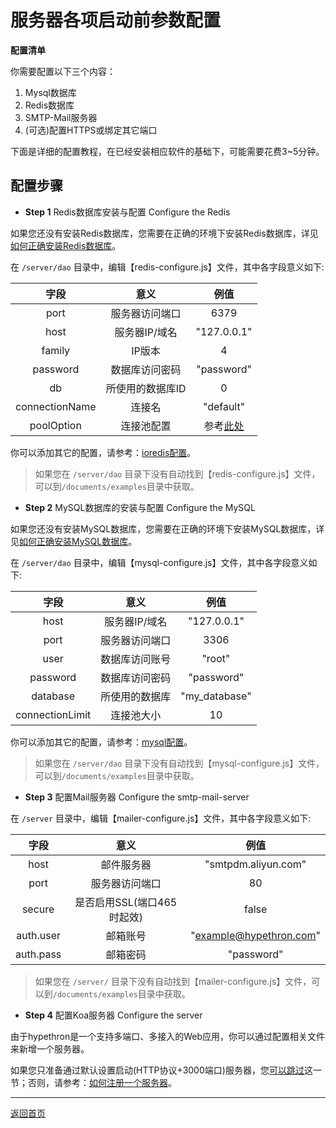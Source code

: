 # 服务器各项启动前参数配置

**配置清单**

你需要配置以下三个内容：

1. Mysql数据库
2. Redis数据库
3. SMTP-Mail服务器
4. (可选)配置HTTPS或绑定其它端口

下面是详细的配置教程，在已经安装相应软件的基础下，可能需要花费3~5分钟。

## 配置步骤

- **Step 1** Redis数据库安装与配置 Configure the Redis

如果您还没有安装Redis数据库，您需要在正确的环境下安装Redis数据库，详见[如何正确安装Redis数据库](/documents/HowToInstallRedis.md)。

在 `/server/dao` 目录中，编辑【redis-configure.js】文件，其中各字段意义如下:

字段|意义|例值
:-:|:-:|:-:
port | 服务器访问端口 | 6379
host | 服务器IP/域名 | "127.0.0.1"
family | IP版本 | 4
password | 数据库访问密码 | "password"
db | 所使用的数据库ID | 0
connectionName | 连接名 | "default"
poolOption | 连接池配置 | 参考[此处](https://www.npmjs.com/package/generic-pool)

你可以添加其它的配置，请参考：[ioredis配置](https://github.com/luin/ioredis/blob/HEAD/API.md#new_Redis)。

> 如果您在 `/server/dao` 目录下没有自动找到【redis-configure.js】文件，可以到`/documents/examples`目录中获取。

- **Step 2** MySQL数据库的安装与配置 Configure the MySQL

如果您还没有安装MySQL数据库，您需要在正确的环境下安装MySQL数据库，详见[如何正确安装MySQL数据库](/documents/HowToInstallMySQL.md)。

在 `/server/dao` 目录中，编辑【mysql-configure.js】文件，其中各字段意义如下:

字段|意义|例值
:-:|:-:|:-:
host | 服务器IP/域名 | "127.0.0.1"
port | 服务器访问端口 | 3306
user | 数据库访问账号 | "root"
password | 数据库访问密码 | "password"
database | 所使用的数据库 | "my_database"
connectionLimit | 连接池大小 | 10

你可以添加其它的配置，请参考：[mysql配置](https://www.npmjs.com/package/mysql#connection-options)。

> 如果您在 `/server/dao` 目录下没有自动找到【mysql-configure.js】文件，可以到`/documents/examples`目录中获取。

- **Step 3** 配置Mail服务器 Configure the smtp-mail-server

在 `/server` 目录中，编辑【mailer-configure.js】文件，其中各字段意义如下:

字段|意义|例值
:-:|:-:|:-:
host | 邮件服务器 | "smtpdm.aliyun.com"
port | 服务器访问端口 | 80
secure | 是否启用SSL(端口465时起效) | false
auth.user | 邮箱账号 | "example@hypethron.com"
auth.pass | 邮箱密码 | "password"

> 如果您在 `/server/` 目录下没有自动找到【mailer-configure.js】文件，可以到`/documents/examples`目录中获取。

- **Step 4** 配置Koa服务器 Configure the server

由于hypethron是一个支持多端口、多接入的Web应用，你可以通过配置相关文件来新增一个服务器。

如果您只准备通过默认设置启动(HTTP协议+3000端口)服务器，您<u>可以跳过</u>这一节；否则，请参考：[如何注册一个服务器](/documents/HowToRegisterAServer.md)。

---

[返回首页](https://github.com/WhiteRobe/hypethron)